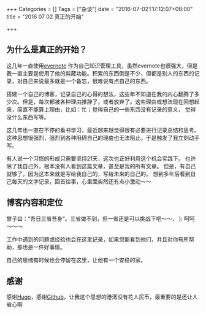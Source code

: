 +++
Categories = []
Tags = ["杂谈"]
date = "2016-07-02T17:12:07+08:00"
title = "2016 07 02 真正的开始"

+++

## 为什么是真正的开始？
这几年一直使用[evernote](http://www.evernote.com) 作为自己知识管理工具，虽然evernote也很强大，但是我一直主要是使用了他的剪藏功能。积累的东西倒是不少，但都是别人的东西的记录，对自己来说最多就是一个备忘，很难说有点自己的东西。

搭建一个自己的博客，记录自己的心得的想法，这些年不知道在我的内心翻腾了多少次。但是，每次都被各种理由推辞了，或者放弃了。这些理由或想法现在回想起来，简直不能算上理由，比如：忙；觉得自己的一些东西没有记录的意义， 觉得没什么东西写等。

这几年也一直在不停的看书学习，最近越来越觉得很有必要进行记录总结和思考。这种思想很强烈，强烈到各种阻碍自己的理由也无法阻止。于是触发了我立刻动手写。

有人说一个习惯的形成只需要坚持21天，这次也正好利用这个机会实践下。
也许除了我自己外，根本没有人看到这篇文章，甚至是我的所有文章。
但是，有自己就够了，因为这本来就是写给我自己的，写给未来的自己的。
想到多年后看到自己每天的文字记录，回首往事，心里面突然还有点小激动～～

## 博客内容和定位
曾子曰：“吾日三省吾身”。三省做不到，但一省还是可以挑战下吧～～，
): 呵呵～～～

工作中遇到的问题或经验也会在这里记录，如果您能看到他们，并且对你有所帮助，那也是一件好事情。

自己的思绪有时候也会停留在这里，让他有一个安稳的家。

## 感谢
感谢[Hugo](http://hugo.spf13.com)，感谢[Github](http://github.com)，让我这个思想的港湾没有花人民币，最重要的是还让人省心啊
